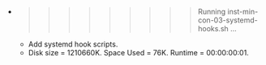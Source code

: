 * >>>>>>>>> Running inst-min-con-03-systemd-hooks.sh ...
  * Add systemd hook scripts.
  * Disk size = 1210660K. Space Used = 76K. Runtime = 00:00:00:01.
